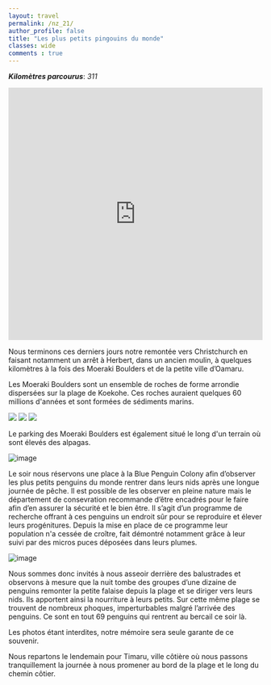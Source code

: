 ```yaml
---
layout: travel
permalink: /nz_21/
author_profile: false
title: "Les plus petits pingouins du monde"
classes: wide
comments : true
---
```


<!-- jQuery 1.8 or later, 33 KB -->
<script src="https://ajax.googleapis.com/ajax/libs/jquery/1.11.1/jquery.min.js"></script>

<!-- Fotorama from CDNJS, 19 KB -->
<link  href="https://cdnjs.cloudflare.com/ajax/libs/fotorama/4.6.4/fotorama.css" rel="stylesheet">
<script src="https://cdnjs.cloudflare.com/ajax/libs/fotorama/4.6.4/fotorama.js"></script>

***Kilomètres parcourus***: *311*

<iframe src="https://www.google.com/maps/d/u/0/embed?mid=1W4rbLmBpwdFnWrzfphewi1-nvcJchewZ" width="100%" height="500" frameBorder="0"></iframe>

<br>

Nous terminons ces derniers jours notre remontée vers Christchurch en faisant notamment un arrêt à Herbert, dans un ancien moulin, à quelques kilomètres à la fois des Moeraki Boulders et de la petite ville d’Oamaru.

Les Moeraki Boulders sont un ensemble de roches de forme arrondie dispersées sur la plage de Koekohe. Ces roches auraient quelques 60 millions d'années et sont formées de sédiments marins.


<div class="fotorama">
  <img src="https://drive.google.com/uc?id=1hPhOZvYOi_ssw3ua9P8yDIkwK8h0DCDR">
  <img src="https://drive.google.com/uc?id=1pl2RaRZcG9snEm30qRToBPuLGBmxjgzn">
  <img src="https://drive.google.com/uc?id=1KvVeVmWCMt2LJBPyEl0NVvPRZprhidBR">
</div>

Le parking des Moeraki Boulders est également situé le long d'un terrain où sont élevés des alpagas.

![image](https://drive.google.com/uc?id=1hrJ56QyRg8ZmRob-TygDkCiDO0leWvif)

Le soir nous réservons une place à la Blue Penguin Colony afin d’observer les plus petits penguins du monde rentrer dans leurs nids après une longue journée de pêche. Il est possible de les observer en pleine nature mais le département de consevration recommande d’être encadrés pour le faire afin d’en assurer la sécurité et le bien être. Il s’agit d’un programme de recherche offrant à ces penguins un endroit sûr pour se reproduire et élever leurs progénitures. Depuis la mise en place de ce programme leur population n'a cessée de croître, fait démontré notamment grâce à leur suivi par des micros puces déposées dans leurs plumes. 

![image](https://drive.google.com/uc?id=1hrJ56QyRg8ZmRob-TygDkCiDO0leWvif)

Nous sommes donc invités à nous asseoir derrière des balustrades et observons à mesure que la nuit tombe des groupes d’une dizaine de penguins remonter la petite falaise depuis la plage et se diriger vers leurs nids. Ils apportent ainsi la nourriture à leurs petits. Sur cette même plage se trouvent de nombreux phoques, imperturbables malgré l’arrivée des penguins. Ce sont en tout 69 penguins qui rentrent au bercail ce soir là. 

Les photos étant interdites, notre mémoire sera seule garante de ce souvenir. 

Nous repartons le lendemain pour Timaru, ville côtière où nous passons tranquillement la journée à nous promener au bord de la plage et le long du chemin côtier. 